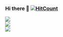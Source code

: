 ### Hi there 👋  [![HitCount](http://hits.dwyl.com/Redlnn/Redlnn.svg)](https://github.com/Redlnn)

<a href="https://github.com/Redlnn">
  <img align="center" src="https://github-readme-stats.vercel.app/api?username=Redlnn&show_icons=true&theme=slateorange&include_all_commits=true&count_private=true&locale=cn" />
</a>
<br>
<a href="https://github.com/Redlnn">
  <img align="center" src="https://github-readme-stats.vercel.app/api/top-langs/?username=Redlnn&theme=slateorange&layout=compact&locale=cn" />
</a>
<br>
<a href="https://github.com/Redlnn/Redlnn">
  <img align="center" src="https://github-readme-stats.vercel.app/api/pin/?username=Redlnn&repo=Redlnn&show_owner=true&theme=slateorange&locale=cn" />
</a>

<!--
**Redlnn/Redlnn** is a ✨ _special_ ✨ repository because its `README.md` (this file) appears on your GitHub profile.

Here are some ideas to get you started:

- 🔭 I’m currently working on ...
- 🌱 I’m currently learning ...
- 👯 I’m looking to collaborate on ...
- 🤔 I’m looking for help with ...
- 💬 Ask me about ...
- 📫 How to reach me: ...
- 😄 Pronouns: ...
- ⚡ Fun fact: ...
-->
